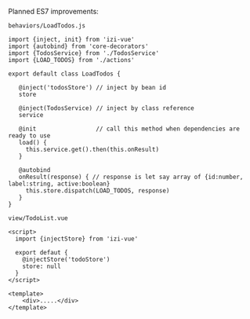 Planned ES7 improvements:

`behaviors/LoadTodos.js`

    import {inject, init} from 'izi-vue'
    import {autobind} from 'core-decorators'
    import {TodosService} from './TodosService'
    import {LOAD_TODOS} from './actions'
    
    export default class LoadTodos {

       @inject('todosStore') // inject by bean id
       store

       @inject(TodosService) // inject by class reference
       service

       @init                 // call this method when dependencies are ready to use
       load() {
         this.service.get().then(this.onResult)
       }

       @autobind
       onResult(response) { // response is let say array of {id:number, label:string, active:boolean}
         this.store.dispatch(LOAD_TODOS, response)
       }
    }

`view/TodoList.vue`

    <script>
      import {injectStore} from 'izi-vue'

      export defaut {
        @injectStore('todoStore')
        store: null
      }
    </script>

    <template>
        <div>.....</div>
    </template>
